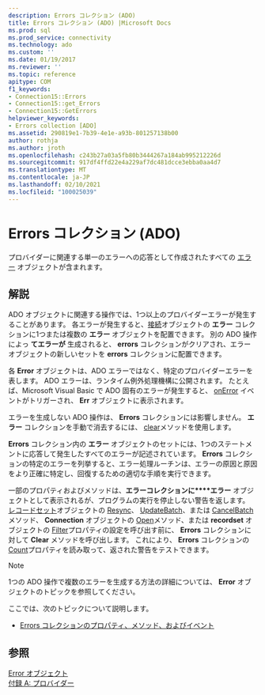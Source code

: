 ```yaml
---
description: Errors コレクション (ADO)
title: Errors コレクション (ADO) |Microsoft Docs
ms.prod: sql
ms.prod_service: connectivity
ms.technology: ado
ms.custom: ''
ms.date: 01/19/2017
ms.reviewer: ''
ms.topic: reference
apitype: COM
f1_keywords:
- Connection15::Errors
- Connection15::get_Errors
- Connection15::GetErrors
helpviewer_keywords:
- Errors collection [ADO]
ms.assetid: 290819e1-7b39-4e1e-a93b-801257138b00
author: rothja
ms.author: jroth
ms.openlocfilehash: c243b27a03a5fb80b3444267a184ab995212226d
ms.sourcegitcommit: 917df4ffd22e4a229af7dc481dcce3ebba0aa4d7
ms.translationtype: MT
ms.contentlocale: ja-JP
ms.lasthandoff: 02/10/2021
ms.locfileid: "100025039"
---
```

# <a name="errors-collection-ado"></a>Errors コレクション (ADO)
プロバイダーに関連する単一のエラーへの応答として作成されたすべての [エラー](../../../ado/reference/ado-api/error-object.md) オブジェクトが含まれます。  
  
## <a name="remarks"></a>解説  
 ADO オブジェクトに関連する操作では、1つ以上のプロバイダーエラーが発生することがあります。 各エラーが発生すると、[接続](../../../ado/reference/ado-api/connection-object-ado.md)オブジェクトの **エラー** コレクションに1つまたは複数の **エラー** オブジェクトを配置できます。 別の ADO 操作によっ **てエラーが** 生成されると、 **errors** コレクションがクリアされ、エラーオブジェクトの新しいセットを **errors** コレクションに配置できます。  
  
 各 **Error** オブジェクトは、ADO エラーではなく、特定のプロバイダーエラーを表します。 ADO エラーは、ランタイム例外処理機構に公開されます。 たとえば、Microsoft Visual Basic で ADO 固有のエラーが発生すると、 [onError](../../../ado/reference/rds-api/onerror-event-rds.md) イベントがトリガーされ、 **Err** オブジェクトに表示されます。  
  
 エラーを生成しない ADO 操作は、 **Errors** コレクションには影響しません。 **エラー** コレクションを手動で消去するには、 [clear](../../../ado/reference/ado-api/clear-method-ado.md)メソッドを使用します。  
  
 **Errors** コレクション内の **エラー** オブジェクトのセットには、1つのステートメントに応答して発生したすべてのエラーが記述されています。 **Errors** コレクションの特定のエラーを列挙すると、エラー処理ルーチンは、エラーの原因と原因をより正確に特定し、回復するための適切な手順を実行できます。  
  
 一部のプロパティおよびメソッドは、**エラーコレクションに****エラー** オブジェクトとして表示されるが、プログラムの実行を停止しない警告を返します。 [レコードセット](../../../ado/reference/ado-api/recordset-object-ado.md)オブジェクトの [Resync](../../../ado/reference/ado-api/resync-method.md)、 [UpdateBatch](../../../ado/reference/ado-api/updatebatch-method.md)、または [CancelBatch](../../../ado/reference/ado-api/cancelbatch-method-ado.md)メソッド、 **Connection** オブジェクトの [Open](../../../ado/reference/ado-api/open-method-ado-connection.md)メソッド、または **recordset** オブジェクトの [Filter](../../../ado/reference/ado-api/filter-property.md)プロパティの設定を呼び出す前に、 **Errors** コレクションに対して **Clear** メソッドを呼び出します。 これにより、 **Errors** コレクションの [Count](../../../ado/reference/ado-api/count-property-ado.md)プロパティを読み取って、返された警告をテストできます。  
  
> [!NOTE]
>  1つの ADO 操作で複数のエラーを生成する方法の詳細については、 **Error** オブジェクトのトピックを参照してください。  
  
 ここでは、次のトピックについて説明します。  
  
-   [Errors コレクションのプロパティ、メソッド、およびイベント](../../../ado/reference/ado-api/errors-collection-properties-methods-and-events.md)  
  
## <a name="see-also"></a>参照  
 [Error オブジェクト](../../../ado/reference/ado-api/error-object.md)   
 [付録 A: プロバイダー](../../../ado/guide/appendixes/appendix-a-providers.md)
